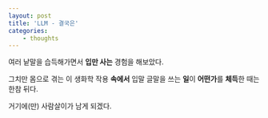 ```yaml
--- 
layout: post 
title: 'LLM - 결국은' 
categories:
    - thoughts
---
```


여러 낱말을 습득해가면서 **입만 사는** 경험을 해보았다.

그치만 몸으로 겪는 이 생화학 작용 **속에서** 입말 글말을 쓰는 **일**이 **어떤가**를 **체득**한 때는 한참 뒤다.

거기에(만) 사람살이가 남게 되겠다.
